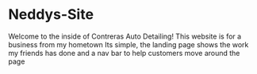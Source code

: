 # Neddys-Site
Welcome to the inside of Contreras Auto Detailing!
This website is for a business from my hometown
Its simple, the landing page shows the work my friends has done and a nav bar to help customers move around the page
